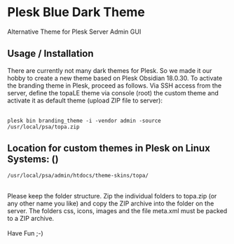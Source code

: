 # Plesk Blue Dark Theme
Alternative Theme for Plesk Server Admin GUI

<h2>Usage / Installation</h2>
There are currently not many dark themes for Plesk. So we made it our hobby to create a new theme based on Plesk Obsidian 18.0.30. To activate the branding theme in Plesk, proceed as follows. Via SSH access from the server, define the topaLE theme via console (root) the custom theme and activate it as default theme (upload ZIP file to server):
<br><br>
<pre>
<code>plesk bin branding_theme -i -vendor admin -source /usr/local/psa/topa.zip</code>
</pre>

<h2>Location for custom themes in Plesk on Linux Systems: ()</h2>
<pre>
<code>/usr/local/psa/admin/htdocs/theme-skins/topa/</code>
</pre>
<br>
Please keep the folder structure. Zip the individual folders to topa.zip (or any other name you like) and copy the ZIP archive into the folder on the server. The folders css, icons, images and the file meta.xml must be packed to a ZIP archive. 
<br><br>
Have Fun ;-)
